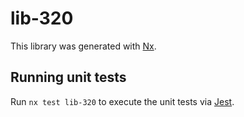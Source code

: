 # lib-320

This library was generated with [Nx](https://nx.dev).

## Running unit tests

Run `nx test lib-320` to execute the unit tests via [Jest](https://jestjs.io).
